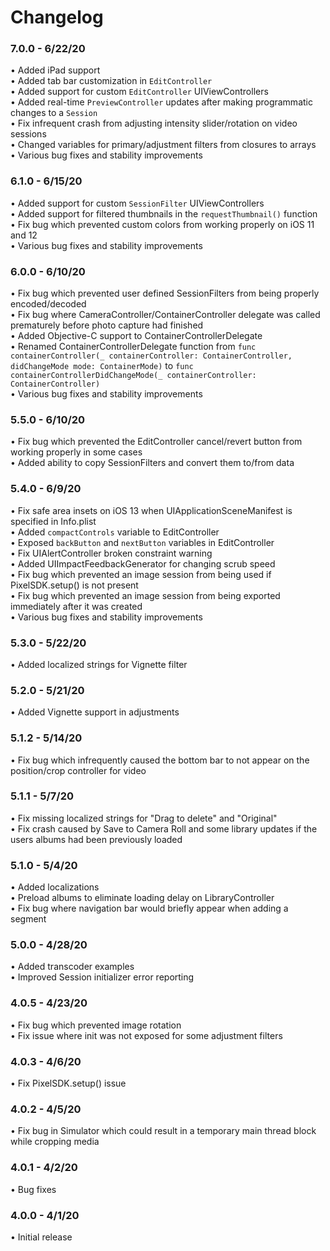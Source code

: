 # Changelog

### 7.0.0 - 6/22/20

&bull; Added iPad support<br>
&bull; Added tab bar customization in `EditController`<br>
&bull; Added support for custom `EditController` UIViewControllers<br>
&bull; Added real-time `PreviewController` updates after making programmatic changes to a `Session`<br>
&bull; Fix infrequent crash from adjusting intensity slider/rotation on video sessions<br>
&bull; Changed variables for primary/adjustment filters from closures to arrays<br>
&bull; Various bug fixes and stability improvements

### 6.1.0 - 6/15/20

&bull; Added support for custom `SessionFilter` UIViewControllers<br>
&bull; Added support for filtered thumbnails in the `requestThumbnail()` function<br>
&bull; Fix bug which prevented custom colors from working properly on iOS 11 and 12<br>
&bull; Various bug fixes and stability improvements

### 6.0.0 - 6/10/20

&bull; Fix bug which prevented user defined SessionFilters from being properly encoded/decoded<br>
&bull; Fix bug where CameraController/ContainerController delegate was called prematurely before photo capture had finished<br>
&bull; Added Objective-C support to ContainerControllerDelegate<br>
&bull; Renamed ContainerControllerDelegate function from `func containerController(_ containerController: ContainerController, didChangeMode mode: ContainerMode)` to `func containerControllerDidChangeMode(_ containerController: ContainerController)`<br>
&bull; Various bug fixes and stability improvements

### 5.5.0 - 6/10/20
&bull; Fix bug which prevented the EditController cancel/revert button from working properly in some cases<br>
&bull; Added ability to copy SessionFilters and convert them to/from data

### 5.4.0 - 6/9/20
&bull; Fix safe area insets on iOS 13 when UIApplicationSceneManifest is specified in Info.plist<br>
&bull; Added `compactControls` variable to EditController<br>
&bull; Exposed `backButton` and `nextButton` variables in EditController<br>
&bull; Fix UIAlertController broken constraint warning<br>
&bull; Added UIImpactFeedbackGenerator for changing scrub speed<br>
&bull; Fix bug which prevented an image session from being used if PixelSDK.setup() is not present<br>
&bull; Fix bug which prevented an image session from being exported immediately after it was created<br>
&bull; Various bug fixes and stability improvements 

### 5.3.0 - 5/22/20
&bull; Added localized strings for Vignette filter

### 5.2.0 - 5/21/20
&bull; Added Vignette support in adjustments

### 5.1.2 - 5/14/20
&bull; Fix bug which infrequently caused the bottom bar to not appear on the position/crop controller for video

### 5.1.1 - 5/7/20
&bull; Fix missing localized strings for "Drag to delete" and "Original"<br>
&bull; Fix crash caused by Save to Camera Roll and some library updates if the users albums had been previously loaded

### 5.1.0 - 5/4/20
&bull; Added localizations<br>
&bull; Preload albums to eliminate loading delay on LibraryController<br>
&bull; Fix bug where navigation bar would briefly appear when adding a segment

### 5.0.0 - 4/28/20
&bull; Added transcoder examples<br>
&bull; Improved Session initializer error reporting

### 4.0.5 - 4/23/20
&bull; Fix bug which prevented image rotation<br>
&bull; Fix issue where init was not exposed for some adjustment filters

### 4.0.3 - 4/6/20
&bull; Fix PixelSDK.setup() issue

### 4.0.2 - 4/5/20
&bull; Fix bug in Simulator which could result in a temporary main thread block while cropping media

### 4.0.1 - 4/2/20
&bull; Bug fixes

### 4.0.0 - 4/1/20
&bull; Initial release
